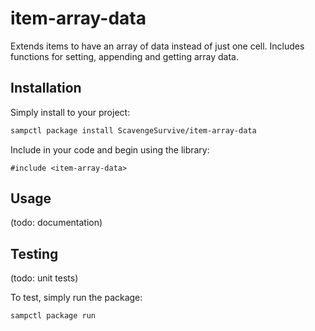 # item-array-data

Extends items to have an array of data instead of just one cell. Includes functions for setting, appending and getting array data.

## Installation

Simply install to your project:

```bash
sampctl package install ScavengeSurvive/item-array-data
```

Include in your code and begin using the library:

```pawn
#include <item-array-data>
```

## Usage

(todo: documentation)

## Testing

(todo: unit tests)

To test, simply run the package:

```bash
sampctl package run
```
